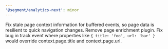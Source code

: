 ```yaml
---
'@segment/analytics-next': minor
---
```


Fix stale page context information for buffered events, so page data is resilient to quick navigation changes. Remove page enrichment plugin. Fix bug in track event where properties like `{ title: 'foo', url: 'bar' }` would override context.page.title and context.page.url. 
